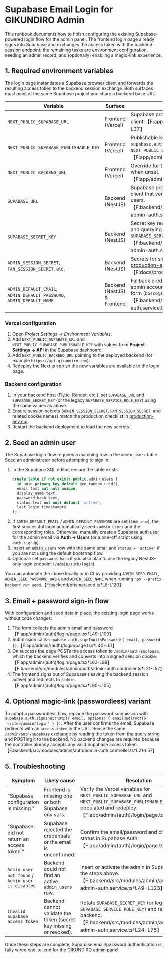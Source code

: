 # Supabase Email Login for GIKUNDIRO Admin

This runbook documents how to finish configuring the existing Supabase-powered login flow for the admin panel. The frontend login page already signs into Supabase and exchanges the access token with the backend session endpoint; the remaining tasks are environment configuration, seeding an admin record, and (optionally) enabling a magic-link experience.

## 1. Required environment variables

The login page instantiates a Supabase browser client and forwards the resulting access token to the backend session exchange. Both surfaces must point at the same Supabase project and share a backend base URL.

| Variable | Surface | Purpose |
| --- | --- | --- |
| `NEXT_PUBLIC_SUPABASE_URL` | Frontend (Vercel) | Supabase project URL used by the login form client.【F:app/admin/(auth)/login/page.tsx†L14-L37】 |
| `NEXT_PUBLIC_SUPABASE_PUBLISHABLE_KEY` | Frontend (Vercel) | Publishable key used to call `supabase.auth.signInWithPassword` (legacy `NEXT_PUBLIC_SUPABASE_ANON_KEY` still supported).【F:app/admin/(auth)/login/page.tsx†L14-L46】 |
| `NEXT_PUBLIC_BACKEND_URL` | Frontend (Vercel) | Override for the API base URL; defaults to `/api` when unset.【F:app/admin/(auth)/login/page.tsx†L16-L71】 |
| `SUPABASE_URL` | Backend (NestJS) | Supabase project URL used by the service-role client that verifies the token and reads admin users.【F:backend/src/modules/admin/auth/supabase-admin-auth.service.ts†L10-L47】 |
| `SUPABASE_SECRET_KEY` | Backend (NestJS) | Secret key required for `supabase.auth.getUser` and querying `admin_users` (legacy `SUPABASE_SERVICE_ROLE_KEY` still supported).【F:backend/src/modules/admin/auth/supabase-admin-auth.service.ts†L10-L47】 |
| `ADMIN_SESSION_SECRET`, `FAN_SESSION_SECRET`, etc. | Backend (NestJS) | Secrets for signing session cookies. See [production-env.md](../production-env.md) for the complete list.【F:docs/production-env.md†L6-L33】 |
| `ADMIN_DEFAULT_EMAIL`, `ADMIN_DEFAULT_PASSWORD`, `ADMIN_DEFAULT_NAME` | Backend (NestJS) & Frontend | Fallback credentials used to auto-bootstrap an admin account and service the Supabase login form (`bosco@ikanisa.com` / `MoMo!!0099`).【F:backend/src/modules/admin/auth/admin-auth.service.ts†L62-L119】 |

### Vercel configuration

1. Open *Project Settings → Environment Variables*.
2. Add `NEXT_PUBLIC_SUPABASE_URL` and `NEXT_PUBLIC_SUPABASE_PUBLISHABLE_KEY` with values from **Project Settings → API** in the Supabase dashboard.
3. Add `NEXT_PUBLIC_BACKEND_URL` pointing to the deployed backend (for example `https://api.gikundiro.com`).
4. Redeploy the Next.js app so the new variables are available to the login page.

### Backend configuration

1. In your backend host (Fly.io, Render, etc.), set `SUPABASE_URL` and `SUPABASE_SECRET_KEY` (or the legacy `SUPABASE_SERVICE_ROLE_KEY`) using the same values as above.
2. Ensure session secrets (`ADMIN_SESSION_SECRET`, `FAN_SESSION_SECRET`, and related cookie names) match the production checklist in [production-env.md](../production-env.md).
3. Restart the backend deployment to load the new secrets.

## 2. Seed an admin user

The Supabase login flow requires a matching row in the `admin_users` table. Seed an administrator before attempting to sign in:

1. In the Supabase SQL editor, ensure the table exists:
   ```sql
   create table if not exists public.admin_users (
     id uuid primary key default gen_random_uuid(),
     email text not null unique,
     display_name text,
     password_hash text,
     status text not null default 'active',
     last_login timestamptz
   );
   ```
2. If `ADMIN_DEFAULT_EMAIL` / `ADMIN_DEFAULT_PASSWORD` are set (see `.env`), the first successful login automatically seeds `admin_users` and the corresponding roles. Otherwise, manually create a Supabase auth user for the admin email via **Auth → Users** (or a one-off script using `auth.signUp`).
3. Insert an `admin_users` row with the same email and `status = 'active'` if you are not using the default bootstrap flow.
4. Optional: set `password_hash` if you also plan to use the legacy NestJS-only login endpoint (`/admin/auth/login`).

You can automate the above locally or in CI by providing `ADMIN_SEED_EMAIL`, `ADMIN_SEED_PASSWORD_HASH`, and `ADMIN_SEED_NAME` when running `npm --prefix backend run seed`.【F:backend/prisma/seed.ts†L8-L120】

## 3. Email + password sign-in flow

With configuration and seed data in place, the existing login page works without code changes:

1. The form collects the admin email and password.【F:app/admin/(auth)/login/page.tsx†L49-L109】
2. Submission calls `supabase.auth.signInWithPassword({ email, password })`.【F:app/admin/(auth)/login/page.tsx†L40-L61】
3. On success the page POSTs the access token to `/admin/auth/supabase`, which the backend verifies and converts into a signed session cookie.【F:app/admin/(auth)/login/page.tsx†L63-L88】【F:backend/src/modules/admin/auth/admin-auth.controller.ts†L21-L57】
4. The frontend signs out of Supabase (leaving the backend session active) and redirects to `/admin`.【F:app/admin/(auth)/login/page.tsx†L90-L105】

## 4. Optional magic-link (passwordless) variant

To adopt a passwordless flow, replace the password submission with `supabase.auth.signInWithOtp({ email, options: { emailRedirectTo: '<site>/admin/login' } })`. After the user confirms the email, Supabase redirects with an `access_token` in the URL. Reuse the same `/admin/auth/supabase` exchange by reading the token from the query string and POSTing it to the backend. No backend changes are required because the controller already accepts any valid Supabase access token.【F:backend/src/modules/admin/auth/admin-auth.controller.ts†L21-L57】

## 5. Troubleshooting

| Symptom | Likely cause | Resolution |
| --- | --- | --- |
| "Supabase configuration is missing." | Frontend is missing one or both Supabase env vars. | Verify the Vercel variables for `NEXT_PUBLIC_SUPABASE_URL` and `NEXT_PUBLIC_SUPABASE_PUBLISHABLE_KEY` are populated and redeploy.【F:app/admin/(auth)/login/page.tsx†L34-L39】 |
| "Supabase did not return an access token." | Supabase rejected the credentials or the email is unconfirmed. | Confirm the email/password and check the user status in Supabase Auth.【F:app/admin/(auth)/login/page.tsx†L48-L61】 |
| `Admin user not found` / `Admin user is disabled` | Backend could not find an active `admin_users` row. | Insert or activate the admin in Supabase using the steps above.【F:backend/src/modules/admin/auth/supabase-admin-auth.service.ts†L49-L123】 |
| `Invalid Supabase access token` | Backend cannot validate the token (secret key missing or revoked). | Rotate `SUPABASE_SECRET_KEY` (or legacy `SUPABASE_SERVICE_ROLE_KEY`) and redeploy the backend.【F:backend/src/modules/admin/auth/supabase-admin-auth.service.ts†L24-L75】 |

Once these steps are complete, Supabase email/password authentication is fully wired end-to-end for the GIKUNDIRO admin panel.
